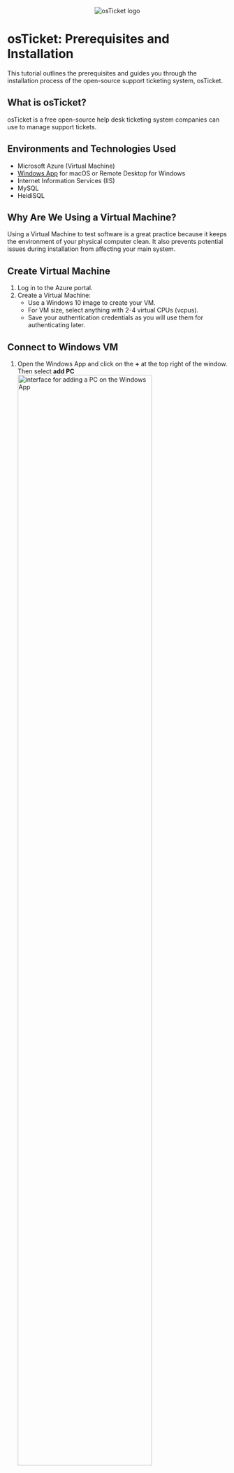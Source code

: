 <p align="center">
<img src="https://i.imgur.com/Clzj7Xs.png" alt="osTicket logo"/>
</p>

<h1>osTicket: Prerequisites and Installation</h1>
<p> This tutorial outlines the prerequisites and guides you through the installation process of the open-source support ticketing system, osTicket.<p />

<h2>What is osTicket?</h2>
osTicket is a free open-source help desk ticketing system companies can use to manage support tickets.

<h2>Environments and Technologies Used</h2>

- Microsoft Azure (Virtual Machine)
- [Windows App](https://apps.apple.com/us/app/windows-app/id1295203466?mt=12) for macOS or Remote Desktop for Windows  
- Internet Information Services (IIS)
- MySQL
- HeidiSQL

<h2>Why Are We Using a Virtual Machine?</h2>

Using a Virtual Machine to test software is a great practice because it keeps the environment of your physical computer clean. It also prevents potential issues during installation from affecting your main system.

<h2>Create Virtual Machine</h2>

1. Log in to the Azure portal.
2. Create a Virtual Machine:
   - Use a Windows 10 image to create your VM.
   - For VM size, select anything with 2-4 virtual CPUs (vcpus).
   - Save your authentication credentials as you will use them for authenticating later.

<h2>Connect to Windows VM</h2>

1. Open the Windows App and click on the <b>+</b> at the top right of the window. Then select <b>add PC</b>
   <br>
   <img src="https://i.imgur.com/q2CIjtQ.png" height="80%" width="80%" alt="interface for adding a PC on the Windows App"/>
3. Paste your Windows VM's public IP address for <b>PC name</b>. Feel free to give your VM whatever friendly name you would like. I named mine windows-vm so that I can easily know what operating system is running on the PC. Then click <b>Add</b> to add the VM.
   <br>
   <img src="https://i.imgur.com/cvBmV30.png" height="80%" width="80%" alt=""/>
5. Click on the ellipsis and select <b>connect</b> to connect to the Windows VM.
   <br>
   <img src="https://i.imgur.com/OKSJhL1.png" height="80%" width="80%" alt=""/>
7. Add the username and password you created when you created your Virtual Machine in the Azure portal to authenticate, and click continue.
   <br>
   <img src="https://i.imgur.com/dkhuqJB.png" height="80%" width="80%" alt=""/>
9. Feel free to toggle no for all privacy settings.
    <br>
   <img height="80%" width="80%" alt="Screenshot 2025-03-06 at 10 21 35 AM" src="https://github.com/user-attachments/assets/816ffd66-35d4-4d9e-a061-bf9eb916c8b9" />



<h2>Enable Internet Information Services (IIS) with Commmon Gateway Interface (CGI)</h2>

IIS is a web server that is part of Windows systems. We will use IIS to host our osTicket web application. Since osTicket is built with PHP and IIS does not know how to process PHP files by itself, we will use CGI to pass requests for PHP files from IIS to the PHP interpreter. The PHP interpreter will then process the file, and CGI will send the result back to IIS, which will deliver the page to the browser.

1. To Enable IIS:
    - Go into the <b>Control Panel</b>.
    - Select <b>Programs</b>.
      <br>
      <img height="80%" width="80%" alt="Screenshot 2025-03-06 at 10 29 23 AM" src="https://github.com/user-attachments/assets/0558ebe2-6b89-43d2-91d1-9cac58610a21" />
    - Select <b>Turn Windows features on or off</b>.
      <br>
      <img height="80%" width="80%" alt="Screenshot 2025-03-06 at 10 29 39 AM" src="https://github.com/user-attachments/assets/e3b7931d-a622-495b-9b86-60c6d9817334" />
    - Check the checkbox next to <b>Internet Information Services</b> to enable it.
      <br>
      <img height="80%" width="80%" alt="" src="https://github.com/user-attachments/assets/69ba977e-7d93-4d98-a47e-6b8d728b611c" />      
2. To Enable CGI:
   - Click the <b>+</b> to the left of <b>Internet Information Services</b> to expand it.
   - Expand <b>World Wide Web Services</b>.
   - Expand <b>Application Development Features</b>.
   - Check the checkbox next to <b>CGI</b> to enable it, and select <b>Ok</b>.
      <br>
       <img height="80%" width="80%" alt="" src="https://github.com/user-attachments/assets/924f961f-1c78-4820-b711-0ba629994448" />

<h2>Extract osTicket Installation Files</h2>
The dependencies needed for the osTicket installation are bundled together in a single ZIP folder for easy download.

1. Open the browser on your VM.
2. Copy and paste [this link](https://docs.google.com/document/d/1aT20BxyepQpP6PAVp9QQ_p1fYtP7Cip2UxhMYVfY97s/edit?tab=t.0) into the browser on your VM to download the ZIP folder containing all the necessary files for the osTicket installation.
3. Click the folder icon on the download window in the browser.
4. Move the ZIP folder to your desktop.
5. Right-click the ZIP folder and select <b>Extract All</b> to extract the files from the ZIP folder onto your desktop. This step is necessary because compressed files cannot be directly used by the system, as they need to be unpacked to their original format for installation. The extracted folder should be called “osTicket-Installation-Files”.

<h2>Configuring PHP for IIS</h2>

1. Install <b>PHP Manager for IIS (PHPManagerForIIS_V1.5.0.msi)</b> from the “osTicket-Installation-Files” folder. This tool helps manage PHP configurations in IIS.
2. Create the directory <b>C:\PHP</b>. This directory will store the PHP interpreter and related files.
3. Extract all the files from <b>PHP 7.3.8 (php-7.3.8-nts-Win32-VC15-x86.zip</b>), located in the “osTicket-Installation-Files” folder, into the <b>C:\PHP</b> folder.
4. Install <b>VC_redist.x86.exe</b> from the “osTicket-Installation-Files” folder. This step ensures PHP has the necessary dependencies needed to work on Windows.
5. Register PHP with IIS:
   - Open IIS as an Admin.
   - Select <b>PHP Manager</b>.
   - Click <b>Register new PHP version</b>.
   - Paste the file path to the PHP executable. Since we placed PHP in the <b>C:/PHP</b> directory, our path should be <b>C:\PHP\php-cgi.exe</b>.
   - Stop and restart the server to apply changes:
     - In IIS right-click the top-level entry.
     - Select <b>Stop</b>, then repeat the steps to <b>Start</b> the server.

<h2>Install the Rewrite Module</h2>
The Rewrite Module helps IIS modify URLs to create user-friendly URLs that are easier to read, share, and remember.

1. Install the <b>Rewrite Module (rewrite_amd64_en-US.msi)</b> from the “osTicket-Installation-Files” folder. 

<h2>Install MySQL</h2>
MySQL is a relational database management system used to store and manage data. In this instance, we will use it to store osTicket data, such as user accounts and ticketing information.

1. Install <b>MySQL 5.5.62 (mysql-5.5.62-win32.msi)</b> from the “osTicket-Installation-Files” folder.
2. Follow the installation Wizard:
   - Select <b>Typical</b> for Setup Type.
   - After installation, launch the configuation wizard.
   - For Serve Instance Configuration:
     - Select <b>Standard Configuration</b>.
     - Setup a simple password for the root user. Be sure to keep track of these credentials.
     - Follow the remaining steps in the Wizard and select <b>Execute</b> to complete the setup.

<h2>Setup osTicket files</h2>

1. Right-click <b>“osTicket-v1.15.8.zip”</b> from the “osTicket-Installation-Files” folder and select <b>Extract All</b>.
2. Open the unzipped foder <b>“osTicket-v1.15.8”</b>, and drag the <b>Upload</b> folder into <b>“c:\inetpub\wwwroot”</b>. The <b>wwwroot</b> folder is the root directory for IIS-hosted websites. By placing the osTicket files here, IIS will know where to find them when the application is accessed.
3. Within <b>c:\inetpub\wwwroot</b>, rename “upload” to “osTicket”. This will help IIS serve the application under the name "osTicket" when accessed through a browser. Ex: <b>http://localhost/osTicket</b>
4. Stop and restart the server to apply changes:
     - In IIS right-click the top-level entry labeled <b>osticket-vm</b> in IIS.
     - Select <b>Stop</b>, and then repeat the process to <b>Start</b> the server.

<h2>Open osTicket in Browser</h2>
Let's access osTicket in the browser to ensure IIS is serving the app.

1. In IIS, on the left-hand panel, select <b>Sites</b> from the file hierarchy.
2. Expland <b>Default Websites</b>.
3. Select <b>osTicket</b>.
4. In the right-hand panel, click <b>Browse *:80</b> to open osTicket in your browser.

<h2>Enable PHP Extensions</h2>
Some required PHP extensions are disabled by default. Lets enable them:

1. In IIS, on the left-hand panel, select <b>Sites</b> -> <b>Default Websites</b> -> <b>osTicket</b>.
2. Double click <b>PHP Manager</b>.
3. Click <b>Enable or disable extension</b>.
4. To enable an extension, right-click it and select <b>Enable</b>.
   - Extensions to enable:
      - <b>php_imap.dll</b>
      - <b>php_intl.dll</b>
      - <b>php_opcache.dll</b>
5. Refresh the browser to observe the changes or visit <b>http://localhost/osTicket</b>.
<h2>Configure ost-config.php</h2>

<h3>Rename ost-sampleconfig.php:</h3>
The file <b>ost-sampleconfig.php</b> is a template configuration file included with osTicket. It is named this way by default to ensure flexibility and security during installation and updates. By renaming it, we are creating the active configuration file required for osTicket to function.

1. Follow the path to rename the file:
   - From: <b>C:\inetpub\wwwroot\osTicket\include\ost-sampleconfig.php</b>
   - To: <b>C:\inetpub\wwwroot\osTicket\include\ost-config.php</b>
   
<h3>Assign Permissions</h3>
To allow osTicket to make changes on the backend and store database configuration details, we need to modify the permissions for <b>ost-config.php</b>.

1. Right-click <b>ost-config.php</b>.
2. Select <b>Properties</b>.
3. Select the <b>Security</b> tab.
4. Click <b>Advanced</b>.
5. Click <b>Disable inheritance</b> to remove all current permissions.
6. In the pop-up, select <b>Remove all inherited permissions from this object</b>.
7. Click <b>Add</b> to assign new permissions.
8. Select <b>Select a principal</b>.
9. Under <b>Enter the object name to select</b>, type <b>Everyone</b>.
<i>Note:</i> Assigning permissions to "Everyone" is not recommended in real-world scenarios. We are using it here for simplicity and because we do not know which user account represents osTicket.
10. Click <b>OK</b>.
11. Check the box for <b>Full control</b>.
12. Click <b>OK</b>.
13. Click <b>Apply</b>.
14. Click <b>OK</b> to close the window.

<h2>Install HeidiSQL</h2>
HeidiSQL provides us with a graphical user interface (GUI) for managing our MySQL database. It eliminates the need to write SQL commands in the command line by offering a visual way to create databases, manage tables, and run queries. This makes database management simpler and more accessible, especially for those who are not comfortable using the command line.

1. Install <b>HeidiSQL</b> from From the “osTicket-Installation-Files” folder, and launch it.
2. Click <b>New</b>.
3. Create a new session:
   - Ensure that the <b>User</b> is <b>root</b>.
   - Add the password that you created when you configured your <b>MySQL</b> database.
4. Select <b>Open</b> to connect to the session.
5. Create a database called <b>osTicket</b>.

 
<h2>Database Setup & Final Installation</h2>

1. In the browser, select <b>Continue</b> to continue the osTicket installation process, If you closed the window, the URL is  <b>http://localhost/osTicket</b>.
2. Fill out the form with your information. <i>Note:</i> The <b>Default Email</b> and the <b>Admin User Email address</b> must be different.
  - System Settings:
       - Create a <b>Helpdesk Name</b>.
       - Add a <b>Default Email</b>. <i>Note:</i> This is the email address that will receive emails from customers.
   - Admin User:
     - Add your <b>Name</b>, <b>Last Name</b>, and an additional <b>Email address</b>.
     - Create a <b>username</b> and <b>password</b> for Admin User.
   - Database Settings:
     - MySQL Database: osTicket.
     - MySQL Username: root.
     - MySQL Password: The password you created when configuring MySQL.
- Click <b>Install Now</b>.

<h2>Test Installation</h2>
To ensure that osTicket was properly installed and configured, let's browse to the Admin and End User pages.

1. Admin:
   - URL: http://localhost/osTicket/scp/login.php
   - Sign in with your <b>Admin User</b> credentials.
   - You should see 1 ticket in the queue with the subject: <b>osTicket Installed</b>. This confirms that osTicket is successfully installed!
2. End User:
   - URL: http://localhost/osTicket/ 
 
<h2>Post-Installation Cleanup</h2>
To secure your osTicket installation and reduce vulnerabilities, follow these steps:

1. Delete the setup folder: The setup folder contains installation files that can be overwritten. Deleting it prevents your osTicket installation from being tampered with.
   - Delete: <b>C:\inetpub\wwwroot\osTicket\setup</b>.
2. Set permissions to "Read" only: The ost-config.php file contains your database credentials. Changing its permission to "Read" only prevents sensitive information from being modified and enhances overall security.
   - Set Permissions to “Read” only: <b>C:\inetpub\wwwroot\osTicket\include\ost-config.php</b>.

